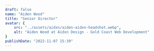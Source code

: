 ```yaml
---
draft: false
name: "Aiden Wood"
title: "Senior Director"
avatar: {
    src: "../assets/aidxn/aiden-aidxn-headshot.webp",
    alt: "Aiden Wood at Aidxn Design - Gold Coast Web Development"
}
publishDate: "2022-11-07 15:39"
---
```

